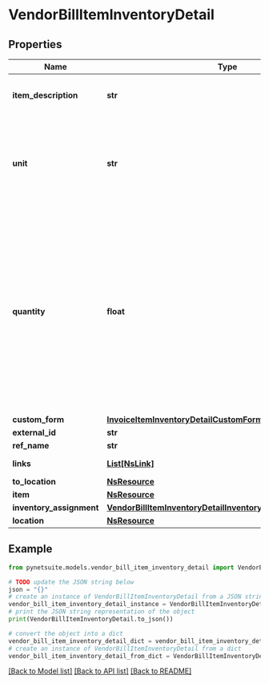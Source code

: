 # VendorBillItemInventoryDetail


## Properties

Name | Type | Description | Notes
------------ | ------------- | ------------- | -------------
**item_description** | **str** | A more complete Description of the item. | [optional] 
**unit** | **str** | If the assembly uses Units of Measure, the base units are displayed in the Units field. | [optional] 
**quantity** | **float** | In the Quantity to Build field, enter the number of assembly items you want to build. You cannot enter a quantity that exceeds the amount displayed in the Buildable Quantity field. | [optional] 
**custom_form** | [**InvoiceItemInventoryDetailCustomForm**](InvoiceItemInventoryDetailCustomForm.md) |  | [optional] 
**external_id** | **str** |  | [optional] 
**ref_name** | **str** |  | [optional] 
**links** | [**List[NsLink]**](NsLink.md) |  | [optional] [readonly] 
**to_location** | [**NsResource**](NsResource.md) |  | [optional] 
**item** | [**NsResource**](NsResource.md) |  | [optional] 
**inventory_assignment** | [**VendorBillItemInventoryDetailInventoryAssignmentCollection**](VendorBillItemInventoryDetailInventoryAssignmentCollection.md) |  | [optional] 
**location** | [**NsResource**](NsResource.md) |  | [optional] 

## Example

```python
from pynetsuite.models.vendor_bill_item_inventory_detail import VendorBillItemInventoryDetail

# TODO update the JSON string below
json = "{}"
# create an instance of VendorBillItemInventoryDetail from a JSON string
vendor_bill_item_inventory_detail_instance = VendorBillItemInventoryDetail.from_json(json)
# print the JSON string representation of the object
print(VendorBillItemInventoryDetail.to_json())

# convert the object into a dict
vendor_bill_item_inventory_detail_dict = vendor_bill_item_inventory_detail_instance.to_dict()
# create an instance of VendorBillItemInventoryDetail from a dict
vendor_bill_item_inventory_detail_from_dict = VendorBillItemInventoryDetail.from_dict(vendor_bill_item_inventory_detail_dict)
```
[[Back to Model list]](../README.md#documentation-for-models) [[Back to API list]](../README.md#documentation-for-api-endpoints) [[Back to README]](../README.md)


